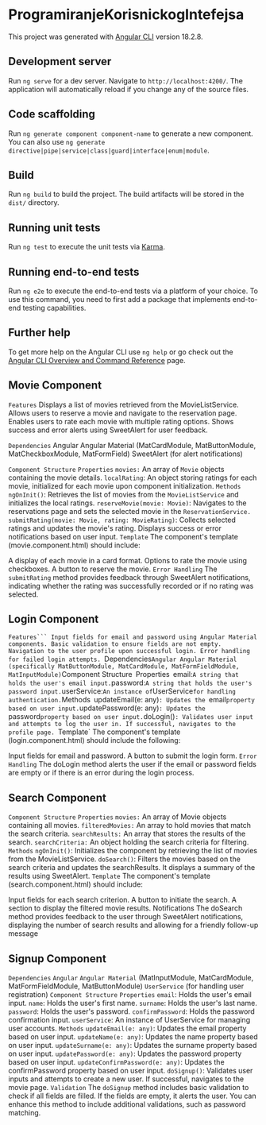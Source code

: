 # ProgramiranjeKorisnickogIntefejsa

This project was generated with [Angular CLI](https://github.com/angular/angular-cli) version 18.2.8.

## Development server

Run `ng serve` for a dev server. Navigate to `http://localhost:4200/`. The application will automatically reload if you change any of the source files.

## Code scaffolding

Run `ng generate component component-name` to generate a new component. You can also use `ng generate directive|pipe|service|class|guard|interface|enum|module`.

## Build

Run `ng build` to build the project. The build artifacts will be stored in the `dist/` directory.

## Running unit tests

Run `ng test` to execute the unit tests via [Karma](https://karma-runner.github.io).

## Running end-to-end tests

Run `ng e2e` to execute the end-to-end tests via a platform of your choice. To use this command, you need to first add a package that implements end-to-end testing capabilities.

## Further help

To get more help on the Angular CLI use `ng help` or go check out the [Angular CLI Overview and Command Reference](https://angular.dev/tools/cli) page.


## Movie Component

`Features`
Displays a list of movies retrieved from the MovieListService.
Allows users to reserve a movie and navigate to the reservation page.
Enables users to rate each movie with multiple rating options.
Shows success and error alerts using SweetAlert for user feedback.

`Dependencies`
Angular
Angular Material (MatCardModule, MatButtonModule, MatCheckboxModule, MatFormField)
SweetAlert (for alert notifications)

`Component Structure`
`Properties`
`movies:` An array of `Movie` objects containing the movie details.
`localRating`: An object storing ratings for each movie, initialized for each movie upon component initialization.
`Methods`
`ngOnInit()`: Retrieves the list of movies from the `MovieListService` and initializes the local ratings.
`reserveMovie(movie: Movie)`: Navigates to the reservations page and sets the selected movie in the `ReservationService.`
`submitRating(movie: Movie, rating: MovieRating)`: Collects selected ratings and updates the movie's rating. Displays success or error notifications based on user input.
`Template`
The component's template (movie.component.html) should include:

A display of each movie in a card format.
Options to rate the movie using checkboxes.
A button to reserve the movie.
`Error Handling`
The `submitRating` method provides feedback through SweetAlert notifications, indicating whether the rating was successfully recorded or if no rating was selected.

## Login Component
`Features```
Input fields for email and password using Angular Material components.
Basic validation to ensure fields are not empty.
Navigation to the user profile upon successful login.
Error handling for failed login attempts.
`Dependencies`
Angular
Angular Material (specifically MatButtonModule, MatCardModule, MatFormFieldModule, MatInputModule)
`Component Structure`
`Properties`
`email:` A string that holds the user's email input.
`password:` A string that holds the user's password input.
`userService:` An instance of `UserService` for handling authentication.
`Methods`
`updateEmail(e: any)`: Updates the `email` property based on user input.
`updatePassword(e: any)`: Updates the `password` property based on user input.
`doLogin()`: Validates user input and attempts to log the user in. If successful, navigates to the profile page.
`Template`
The component's template (login.component.html) should include the following:

Input fields for email and password.
A button to submit the login form.
`Error Handling`
The doLogin method alerts the user if the email or password fields are empty or if there is an error during the login process.

## Search Component
`Component Structure`
`Properties`
`movies:` An array of Movie objects containing all movies.
`filteredMovies:` An array to hold movies that match the search criteria.
`searchResults:` An array that stores the results of the search.
`searchCriteria:` An object holding the search criteria for filtering.
`Methods`
`ngOnInit()`: Initializes the component by retrieving the list of movies from the MovieListService.
`doSearch()`: Filters the movies based on the search criteria and updates the searchResults. It displays a summary of the results using SweetAlert.
`Template`
The component's template (search.component.html) should include:

Input fields for each search criterion.
A button to initiate the search.
A section to display the filtered movie results.
Notifications
The doSearch method provides feedback to the user through SweetAlert notifications, displaying the number of search results and allowing for a friendly follow-up message

## Signup Component
`Dependencies`
`Angular`
`Angular Material` (MatInputModule, MatCardModule, MatFormFieldModule, MatButtonModule)
`UserService` (for handling user registration)
`Component Structure`
`Properties`
`email`: Holds the user's email input.
`name`: Holds the user's first name.
`surname`: Holds the user's last name.
`password`: Holds the user's password.
`confirmPassword`: Holds the password confirmation input.
`userService`: An instance of UserService for managing user accounts.
`Methods`
`updateEmail(e: any)`: Updates the email property based on user input.
`updateName(e: any)`: Updates the name property based on user input.
`updateSurname(e: any)`: Updates the surname property based on user input.
`updatePassword(e: any)`: Updates the password property based on user input.
`updateConfirmPassword(e: any)`: Updates the confirmPassword property based on user input.
`doSignup()`: Validates user inputs and attempts to create a new user. If successful, navigates to the movie page.
`Validation`
The `doSignup` method includes basic validation to check if all fields are filled. If the fields are empty, it alerts the user. You can enhance this method to include additional validations, such as password matching.